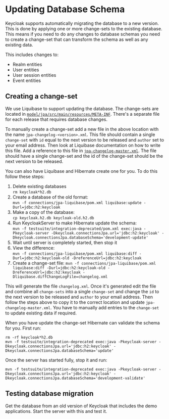 Updating Database Schema
========================

Keycloak supports automatically migrating the database to a new version. This is done by applying one or more change-sets
to the existing database. This means if you need to do any changes to database schemas you need to create 
a change-set that can transform the schema as well as any existing data.

This includes changes to:
 
* Realm entities
* User entities
* User session entities
* Event entities

 
Creating a change-set
-------------------------

We use Liquibase to support updating the database. The change-sets are located in 
[`model/jpa/src/main/resources/META-INF`](../model/jpa/src/main/resources/META-INF).
There's a separate file for each release that requires database changes.

To manually create a change-set add a new file in the above location with the name `jpa-changelog-<version>.xml`. This file 
should contain a single `change-set` with `id` equal to the next version to be released and `author` set to your email 
address. Then look at Liquibase documentation on how to write this file. Add a reference to this file in
[`jpa-changelog-master.xml`](../model/jpa/src/main/resources/META-INF/jpa-changelog-master.xml).
The file should have a single change-set and the id of the change-set should be the next version to be released. 

You can also have Liquibase and Hibernate create one for you. To do this follow these steps:

1. Delete existing databases  
   `rm keycloak*h2.db`
2. Create a database of the old format:  
   `mvn -f connections/jpa-liquibase/pom.xml liquibase:update -Durl=jdbc:h2:keycloak`
3. Make a copy of the database:  
   `cp keycloak.h2.db keycloak-old.h2.db`    
3. Run KeycloakServer to make Hibernate update the schema:  
   `mvn -f testsuite/integration-deprecated/pom.xml exec:java -Pkeycloak-server -Dkeycloak.connectionsJpa.url='jdbc:h2:keycloak' -Dkeycloak.connectionsJpa.databaseSchema='development-update'`
4. Wait until server is completely started, then stop it
5. View the difference:                                       
   `mvn -f connections/jpa-liquibase/pom.xml liquibase:diff -Durl=jdbc:h2:keycloak-old -DreferenceUrl=jdbc:h2:keycloak`
6. Create a change-set file:
   `mvn -f connections/jpa-liquibase/pom.xml liquibase:diff -Durl=jdbc:h2:keycloak-old -DreferenceUrl=jdbc:h2:keycloak -Dliquibase.diffChangeLogFile=changelog.xml`    
    
This will generate the file `changelog.xml`. Once it's generated edit the file and combine all `change-sets` into
a single `change-set` and change the `id` to the next version to be released and `author` to your email address. Then
follow the steps above to copy it to the correct location and update `jpa-changelog-master.xml`. You have to manually
add entries to the `change-set` to update existing data if required. 

When you have update the change-set Hibernate can validate the schema for you. First run:

    rm -rf keycloak*h2.db
    mvn -f testsuite/integration-deprecated exec:java -Pkeycloak-server -Dkeycloak.connectionsJpa.url='jdbc:h2:keycloak' -Dkeycloak.connectionsJpa.databaseSchema='update'
    
Once the server has started fully, stop it and run:
    
    mvn -f testsuite/integration-deprecated exec:java -Pkeycloak-server -Dkeycloak.connectionsJpa.url='jdbc:h2:keycloak' -Dkeycloak.connectionsJpa.databaseSchema='development-validate'


Testing database migration
--------------------------

Get the database from an old version of Keycloak that includes the demo applications. Start the server with this and test it.
